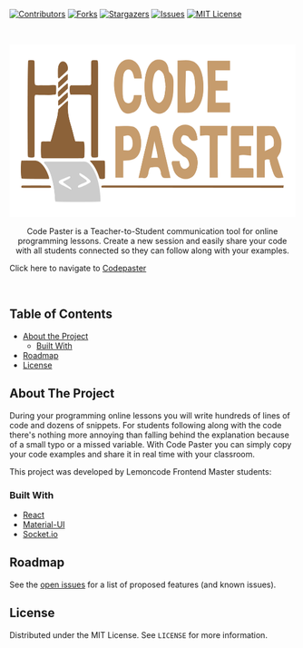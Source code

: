 <!-- PROJECT SHIELDS -->
<!--
*** I'm using markdown "reference style" links for readability.
*** Reference links are enclosed in brackets [ ] instead of parentheses ( ).
*** See the bottom of this document for the declaration of the reference variables
*** for contributors-url, forks-url, etc. This is an optional, concise syntax you may use.
*** https://www.markdownguide.org/basic-syntax/#reference-style-links
-->

[![Contributors][contributors-shield]][contributors-url]
[![Forks][forks-shield]][forks-url]
[![Stargazers][stars-shield]][stars-url]
[![Issues][issues-shield]][issues-url]
[![MIT License][license-shield]][license-url]

<!-- PROJECT LOGO -->
<br />
<p align="center">
  <a href="https://github.com/Lemoncode/code-paster">
    <img src="images/logo.png" alt="Logo" width="800" height="304">
  </a>
  <p align="center">
    Code Paster is a Teacher-to-Student communication tool for online programming lessons. Create a new session and easily share your code with all students connected so they can follow along with your examples.
  </p>
  <p>
  Click here to navigate to <a href="https://www.codepaster.net/">Codepaster</a>
  </p>
</p>
<br />

<!-- TABLE OF CONTENTS -->

## Table of Contents

- [About the Project](#about-the-project)
  - [Built With](#built-with)
- [Roadmap](#roadmap)
- [License](#license)

<!-- ABOUT THE PROJECT -->

## About The Project

During your programming online lessons you will write hundreds of lines of code and dozens of snippets. For students following along with the code there's nothing more annoying than falling behind the explanation because of a small typo or a missed variable. With Code Paster you can simply copy your code examples and share it in real time with your classroom.

This project was developed by Lemoncode Frontend Master students:

<!-- Include collaborators -->

### Built With

- [React](https://github.com/facebook/react/)
- [Material-UI](https://material-ui.com/)
- [Socket.io](https://socket.io/)

<!-- ROADMAP -->

## Roadmap

See the [open issues](https://github.com/Lemoncode/code-paster/issues) for a list of proposed features (and known issues).

<!-- LICENSE -->

## License

Distributed under the MIT License. See `LICENSE` for more information.

<!-- MARKDOWN LINKS & IMAGES -->
<!-- https://www.markdownguide.org/basic-syntax/#reference-style-links -->

[contributors-shield]: https://img.shields.io/github/contributors/Lemoncode/code-paster.svg?style=flat-square
[contributors-url]: https://github.com/Lemoncode/code-paster/graphs/contributors
[forks-shield]: https://img.shields.io/github/forks/Lemoncode/code-paster.svg?style=flat-square
[forks-url]: https://github.com/Lemoncode/code-paster/network/members
[stars-shield]: https://img.shields.io/github/stars/Lemoncode/code-paster.svg?style=flat-square
[stars-url]: https://github.com/Lemoncode/code-paster/stargazers
[issues-shield]: https://img.shields.io/github/issues/Lemoncode/code-paster.svg?style=flat-square
[issues-url]: https://github.com/Lemoncode/code-paster/issues
[license-shield]: https://img.shields.io/github/license/Lemoncode/code-paster.svg?style=flat-square
[license-url]: https://github.com/Lemoncode/code-paster/blob/master/LICENSE.txt
